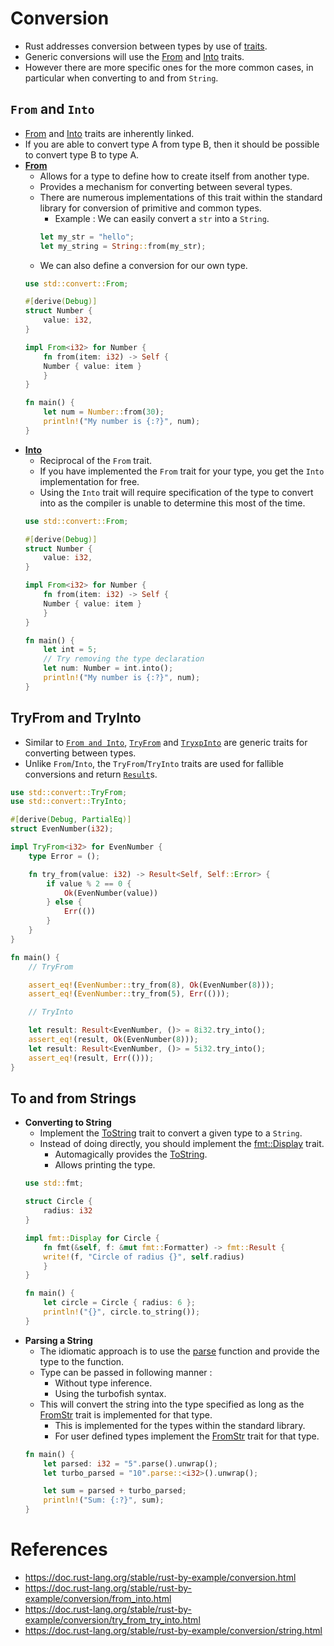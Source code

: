 # Conversion
* Rust addresses conversion between types by use of [traits](https://github.com/pravsemilo/rust-notes/blob/master/doc.rust-lang.org/Rust_By_Example/Traits.md).
* Generic conversions will use the [From](https://doc.rust-lang.org/std/convert/trait.From.html) and [Into](https://doc.rust-lang.org/std/convert/trait.Into.html) traits.
* However there are more specific ones for the more common cases, in particular when converting to and from `String`.
## `From` and `Into`
* [From](https://doc.rust-lang.org/std/convert/trait.From.html) and [Into](https://doc.rust-lang.org/std/convert/trait.Into.html) traits are inherently linked.
* If you are able to convert type A from type B, then it should be possible to convert type B to type A.
* __[From](https://doc.rust-lang.org/std/convert/trait.From.html)__
	* Allows for a type to define how to create itself from another type.
	* Provides a mechanism for converting between several types.
	* There are numerous implementations of this trait within the standard library for conversion of primitive and common types.
		* Example : We can easily convert a `str` into a `String`.
		```rust
		let my_str = "hello";
		let my_string = String::from(my_str);
		```
	* We can also define  a conversion for our own type.
	```rust
	use std::convert::From;

	#[derive(Debug)]
	struct Number {
	    value: i32,
	}

	impl From<i32> for Number {
	    fn from(item: i32) -> Self {
		Number { value: item }
	    }
	}

	fn main() {
	    let num = Number::from(30);
	    println!("My number is {:?}", num);
	}
	```
* __[Into](https://doc.rust-lang.org/std/convert/trait.Into.html)__
	* Reciprocal of the `From` trait.
	* If you have implemented the `From` trait for your type, you get the `Into` implementation for free.
	* Using the `Into` trait will require specification of the type to convert into as the compiler is unable to determine this most of the time.
	```rust
	use std::convert::From;

	#[derive(Debug)]
	struct Number {
	    value: i32,
	}

	impl From<i32> for Number {
	    fn from(item: i32) -> Self {
		Number { value: item }
	    }
	}

	fn main() {
	    let int = 5;
	    // Try removing the type declaration
	    let num: Number = int.into();
	    println!("My number is {:?}", num);
	}
	```
## TryFrom and TryInto
* Similar to [`From and Into`](https://github.com/pravsemilo/rust-notes/blob/master/doc.rust-lang.org/Rust_By_Example/Conversion.md#from-and-into), [`TryFrom`](https://doc.rust-lang.org/std/convert/trait.TryFrom.html) and [`TryxpInto`](https://doc.rust-lang.org/std/convert/trait.TryInto.html) are generic traits for converting between types.
* Unlike `From`/`Into`, the `TryFrom`/`TryInto` traits are used for fallible conversions and return [`Result`](https://doc.rust-lang.org/std/result/enum.Result.html)s.
```rust
use std::convert::TryFrom;
use std::convert::TryInto;

#[derive(Debug, PartialEq)]
struct EvenNumber(i32);

impl TryFrom<i32> for EvenNumber {
    type Error = ();

    fn try_from(value: i32) -> Result<Self, Self::Error> {
        if value % 2 == 0 {
            Ok(EvenNumber(value))
        } else {
            Err(())
        }
    }
}

fn main() {
    // TryFrom

    assert_eq!(EvenNumber::try_from(8), Ok(EvenNumber(8)));
    assert_eq!(EvenNumber::try_from(5), Err(()));

    // TryInto

    let result: Result<EvenNumber, ()> = 8i32.try_into();
    assert_eq!(result, Ok(EvenNumber(8)));
    let result: Result<EvenNumber, ()> = 5i32.try_into();
    assert_eq!(result, Err(()));
}
```
## To and from Strings
* __Converting to String__
	* Implement the [ToString](https://doc.rust-lang.org/std/string/trait.ToString.html) trait to convert a given type to a `String`.
	* Instead of doing directly, you should implement the [fmt::Display](https://doc.rust-lang.org/std/fmt/trait.Display.html) trait.
		* Automagically provides the [ToString](https://doc.rust-lang.org/std/string/trait.ToString.html).
		* Allows printing the type.
	```rust
	use std::fmt;

	struct Circle {
	    radius: i32
	}

	impl fmt::Display for Circle {
	    fn fmt(&self, f: &mut fmt::Formatter) -> fmt::Result {
		write!(f, "Circle of radius {}", self.radius)
	    }
	}

	fn main() {
	    let circle = Circle { radius: 6 };
	    println!("{}", circle.to_string());
	}
	```
* __Parsing a String__
	* The idiomatic approach is to use the [parse](https://doc.rust-lang.org/std/primitive.str.html#method.parse) function and provide the type to the function.
	* Type can be passed in following manner :
		* Without type inference.
		* Using the turbofish syntax.
	* This will convert the string into the type specified as long as the [FromStr](https://doc.rust-lang.org/std/str/trait.FromStr.html) trait is implemented for that type.
		* This is implemented for the types within the standard library.
		* For user defined types implement the [FromStr](https://doc.rust-lang.org/std/str/trait.FromStr.html) trait for that type.
	```rust
	fn main() {
	    let parsed: i32 = "5".parse().unwrap();
	    let turbo_parsed = "10".parse::<i32>().unwrap();

	    let sum = parsed + turbo_parsed;
	    println!("Sum: {:?}", sum);
	}
	```
# References
* https://doc.rust-lang.org/stable/rust-by-example/conversion.html
* https://doc.rust-lang.org/stable/rust-by-example/conversion/from_into.html
* https://doc.rust-lang.org/stable/rust-by-example/conversion/try_from_try_into.html
* https://doc.rust-lang.org/stable/rust-by-example/conversion/string.html
